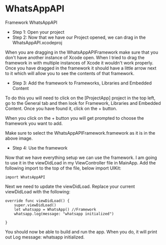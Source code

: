 # WhatsAppAPI
Framework WhatsAppAPI

 - Step 1: Open your project
 - Step 2: Now that we have our Project opened, we can drag in the WhatsAppAPI.xcodeproj

When you are dragging in the WhatsAppAPIFramework make sure that you don't have another instance of Xcode open. When I tried to drag the framework in with multiple instances of Xcode it wouldn't work properly. Once you have dragged in the framework it should have a little arrow next to it which will allow you to see the contents of that framework.

 - Step 3: Add the framework to Frameworks, Libraries and Embedded Content
 
To do this you will need to click on the [ProjectApp] project in the top left, go to the General tab and then look for Framework, Libraries and Embedded Content. Once you have found it, click on the + button.

When you click on the + button you will get prompted to choose the framework you want to add.

Make sure to select the WhatsAppAPIFramework.framework as it is in the above image.

- Step 4: Use the framework

Now that we have everything setup we can use the framework. I am going to use it in the viewDidLoad in my ViewController file in MainApp.
Add the following import to the top of the file, below import UIKit:
```
import WhatsAppAPI
```
Next we need to update the viewDidLoad. Replace your current viewDidLoad with the following:
```
override func viewDidLoad() {
    super.viewDidLoad()
    let whatsapp = WhatsApp() //Framework
    whatsapp.log(message: "whatsapp initialized")
   
}
```
You should now be able to build and run the app. When you do, it will print out Log message: whatsapp initialized.


